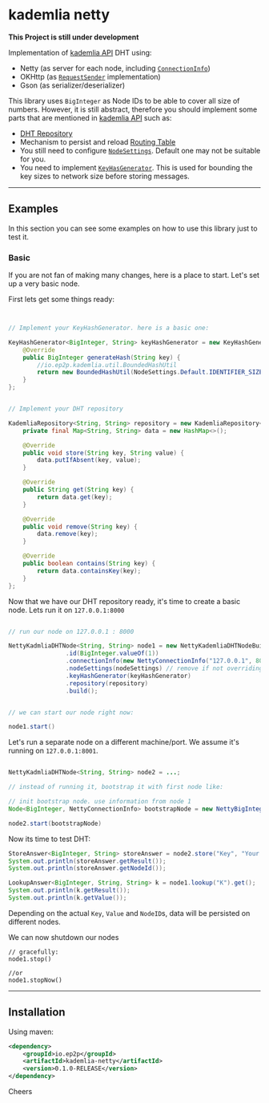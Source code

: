 # kademlia netty

**This Project is still under development** 

Implementation of [kademlia API](https://github.com/ep2p/kademlia-api) DHT using:

- Netty (as server for each node, including [`ConnectionInfo`](https://github.com/ep2p/kademlia-api#connectioninfo))
- OKHttp (as [`RequestSender`](https://github.com/ep2p/kademlia-api#messagesender-interface) implementation)
- Gson (as serializer/deserializer)

This library uses `BigInteger` as Node IDs to be able to cover all size of numbers.
However, it is still abstract, therefore you should implement some parts that are mentioned in [kademlia API](https://github.com/ep2p/kademlia-api) such as:

- [DHT Repository](https://github.com/ep2p/kademlia-api#dht)
- Mechanism to persist and reload [Routing Table](https://github.com/ep2p/kademlia-api#routingtable)
- You still need to configure [`NodeSettings`](https://github.com/ep2p/kademlia-api#configuration). Default one may not be suitable for you.
- You need to implement [`KeyHasGenerator`](https://github.com/ep2p/kademlia-api/blob/main/src/main/java/io/ep2p/kademlia/node/KeyHashGenerator.java).
    This is used for bounding the key sizes to network size before storing messages.
  



---

## Examples

In this section you can see some examples on how to use this library just to test it.

### Basic

If you are not fan of making many changes, here is a place to start. Let's set up a very basic node.


First lets get some things ready:

```java


// Implement your KeyHashGenerator. here is a basic one:

KeyHashGenerator<BigInteger, String> keyHashGenerator = new KeyHashGenerator<BigInteger, String>() {
    @Override
    public BigInteger generateHash(String key) {
        //io.ep2p.kademlia.util.BoundedHashUtil
        return new BoundedHashUtil(NodeSettings.Default.IDENTIFIER_SIZE).hash(key.hashCode(), BigInteger.class);
    }
};


// Implement your DHT repository

KademliaRepository<String, String> repository = new KademliaRepository<String, String>() {
    private final Map<String, String> data = new HashMap<>();

    @Override
    public void store(String key, String value) {
        data.putIfAbsent(key, value);
    }

    @Override
    public String get(String key) {
        return data.get(key);
    }

    @Override
    public void remove(String key) {
        data.remove(key);
    }

    @Override
    public boolean contains(String key) {
        return data.containsKey(key);
    }
};

```


Now that we have our DHT repository ready, it's time to create a basic node. Lets run it on `127.0.0.1:8000`

```java

// run our node on 127.0.0.1 : 8000

NettyKadmliaDHTNode<String, String> node1 = new NettyKademliaDHTNodeBuilder<String, String>()
                .id(BigInteger.valueOf(1))
                .connectionInfo(new NettyConnectionInfo("127.0.0.1", 8000))
                .nodeSettings(nodeSettings) // remove if not overriding node settings
                .keyHashGenerator(keyHashGenerator)
                .repository(repository)
                .build();


// we can start our node right now:

node1.start()
```

Let's run a separate node on a different machine/port. We assume it's running on `127.0.0.1:8001`.

```java

NettyKadmliaDHTNode<String, String> node2 = ...;

// instead of running it, bootstrap it with first node like:

// init bootstrap node. use information from node 1
Node<BigInteger, NettyConnectionInfo> bootstrapNode = new NettyBigIntegerExternalNode(new NettyConnectionInfo("127.0.0.1", 8000), BigInteger.valueOf(1), new Date());

node2.start(bootstrapNode)

```

Now its time to test DHT:

```java
StoreAnswer<BigInteger, String> storeAnswer = node2.store("Key", "Your Value Here").get();
System.out.println(storeAnswer.getResult());
System.out.println(storeAnswer.getNodeId());

LookupAnswer<BigInteger, String, String> k = node1.lookup("K").get();
System.out.println(k.getResult());
System.out.println(k.getValue());
```

Depending on the actual `Key`, `Value` and `NodeID`s, data will be persisted on different nodes.

We can now shutdown our nodes
```
// gracefully:
node1.stop()

//or
node1.stopNow()
```

---

## Installation

Using maven:

```xml
<dependency>
    <groupId>io.ep2p</groupId>
    <artifactId>kademlia-netty</artifactId>
    <version>0.1.0-RELEASE</version>
</dependency>
```


Cheers
